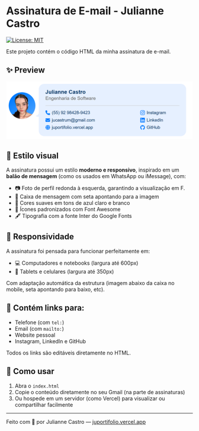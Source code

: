 # Assinatura de E-mail - Julianne Castro

[![License: MIT](https://img.shields.io/badge/License-MIT-blue.svg)](https://github.com/jucastrum/assinatura-email/blob/main/LICENSE)

Este projeto contém o código HTML da minha assinatura de e-mail.

## ✨ Preview

<img src="./preview.png" alt="Assinatura de E-mail - Julianne" width="max"/>

## 💬 Estilo visual

A assinatura possui um estilo **moderno e responsivo**, inspirado em um **balão de mensagem** (como os usados em WhatsApp ou iMessage), com:

- 📷 Foto de perfil redonda à esquerda, garantindo a visualização em F.
- 💬 Caixa de mensagem com seta apontando para a imagem
- 🔵 Cores suaves em tons de azul claro e branco
- 🧩 Ícones padronizados com Font Awesome
- 🖋️ Tipografia com a fonte Inter do Google Fonts

## 📱 Responsividade

A assinatura foi pensada para funcionar perfeitamente em:

- 💻 Computadores e notebooks (largura até 600px)
- 📱 Tablets e celulares (largura até 350px)

Com adaptação automática da estrutura (imagem abaixo da caixa no mobile, seta apontando para baixo, etc).

## 🔗 Contém links para:

- Telefone (com `tel:`)
- Email (com `mailto:`)
- Website pessoal
- Instagram, LinkedIn e GitHub

Todos os links são editáveis diretamente no HTML.

## 🚀 Como usar

1. Abra o `index.html`
2. Copie o conteúdo diretamente no seu Gmail (na parte de assinaturas)
3. Ou hospede em um servidor (como Vercel) para visualizar ou compartilhar facilmente

---

Feito com 💙 por Julianne Castro — [juportifolio.vercel.app](https://juportifolio.vercel.app)
